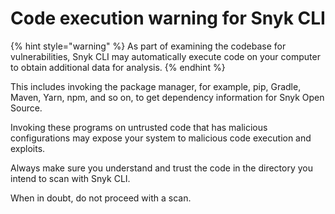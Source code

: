 # Code execution warning for Snyk CLI

{% hint style="warning" %}
As part of examining the codebase for vulnerabilities, Snyk CLI may automatically execute code on your computer to obtain additional data for analysis.&#x20;
{% endhint %}

This includes invoking the package manager, for example, pip, Gradle, Maven, Yarn, npm, and so on, to get dependency information for Snyk Open Source.&#x20;

Invoking these programs on untrusted code that has malicious configurations may expose your system to malicious code execution and exploits.

Always make sure you understand and trust the code in the directory you intend to scan with Snyk CLI.&#x20;

When in doubt, do not proceed with a scan.
